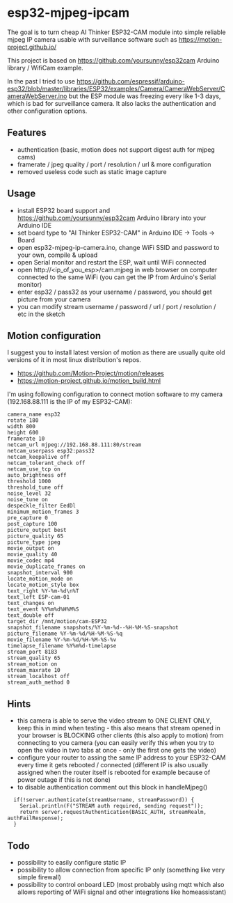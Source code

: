 # esp32-mjpeg-ipcam
The goal is to turn cheap AI Thinker ESP32-CAM module into simple reliable mjpeg IP camera usable with surveillance software such as https://motion-project.github.io/

This project is based on https://github.com/yoursunny/esp32cam Arduino library / WifiCam example. 

In the past I tried to use https://github.com/espressif/arduino-esp32/blob/master/libraries/ESP32/examples/Camera/CameraWebServer/CameraWebServer.ino but the ESP module was freezing every like 1-3 days, which is bad for surveillance camera. It also lacks the authentication and other configuration options.

## Features
- authentication (basic, motion does not support digest auth for mjpeg cams)
- framerate / jpeg quality / port / resolution / url & more configuration
- removed useless code such as static image capture

## Usage
- install ESP32 board support and https://github.com/yoursunny/esp32cam Arduino library into your Arduino IDE
- set board type to "AI Thinker ESP32-CAM" in Arduino IDE -> Tools -> Board
- open esp32-mjpeg-ip-camera.ino, change WiFi SSID and password to your own, compile & upload
- open Serial monitor and restart the ESP, wait until WiFi connected
- open http://<ip_of_you_esp>/cam.mjpeg in web browser on computer connected to the same WiFi (you can get the IP from Arduino's Serial monitor)
- enter esp32 / pass32 as your username / password, you should get picture from your camera
- you can modify stream username / password / url / port / resolution / etc in the sketch

## Motion configuration
I suggest you to install latest version of motion as there are usually quite old versions of it in most linux distribution's repos.
- https://github.com/Motion-Project/motion/releases
- https://motion-project.github.io/motion_build.html

I'm using following configuration to connect motion software to my camera (192.168.88.111 is the IP of my ESP32-CAM):
```
camera_name esp32
rotate 180
width 800
height 600
framerate 10
netcam_url mjpeg://192.168.88.111:80/stream
netcam_userpass esp32:pass32
netcam_keepalive off
netcam_tolerant_check off
netcam_use_tcp on
auto_brightness off
threshold 1000
threshold_tune off
noise_level 32
noise_tune on
despeckle_filter EedDl
minimum_motion_frames 3
pre_capture 0
post_capture 100
picture_output best
picture_quality 65
picture_type jpeg
movie_output on
movie_quality 40
movie_codec mp4
movie_duplicate_frames on
snapshot_interval 900
locate_motion_mode on
locate_motion_style box
text_right %Y-%m-%d\n%T
text_left ESP-cam-01
text_changes on
text_event %Y%m%d%H%M%S
text_double off
target_dir /mnt/motion/cam-ESP32
snapshot_filename snapshots/%Y-%m-%d--%H-%M-%S-snapshot
picture_filename %Y-%m-%d/%H-%M-%S-%q
movie_filename %Y-%m-%d/%H-%M-%S-%v
timelapse_filename %Y%m%d-timelapse
stream_port 8183
stream_quality 65
stream_motion on
stream_maxrate 10
stream_localhost off
stream_auth_method 0

```
## Hints
- this camera is able to serve the video stream to ONE CLIENT ONLY, keep this in mind when testing - this also means that stream opened in your browser is BLOCKING other clients (this also apply to motion) from connecting to you camera (you can easily verify this when you try to open the video in two tabs at once - only the first one gets the video)
- configure your router to assing the same IP address to your ESP32-CAM every time it gets rebooted / connected (different IP is also usually assigned when the router itself is rebooted for example because of power outage if this is not done)
- to disable authentication comment out this block in handleMjpeg()
```
  if(!server.authenticate(streamUsername, streamPassword)) {
    Serial.println(F("STREAM auth required, sending request"));
    return server.requestAuthentication(BASIC_AUTH, streamRealm, authFailResponse);
  }   
```

## Todo
- possibility to easily configure static IP
- possibility to allow connection from specific IP only (something like very simple firewall)
- possibility to control onboard LED (most probably using mqtt which also allows reporting of WiFi signal and other integrations like homeassistant)


